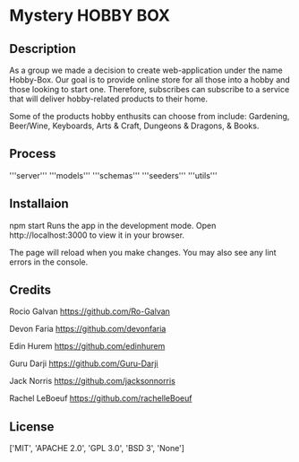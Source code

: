 # Mystery HOBBY BOX 
## Description 

As a group we made a decision to create web-application under the name Hobby-Box. Our goal is to provide online store for all those into a hobby and those looking to start one. Therefore, subscribes can subscribe to a service that will deliver hobby-related products to their home. 

Some of the products hobby enthusits can choose from include: Gardening, Beer/Wine, Keyboards, Arts & Craft, Dungeons & Dragons, & Books. 
## Process 

'''server'''
'''models'''
'''schemas'''
'''seeders'''
'''utils'''
## Installaion

npm start
Runs the app in the development mode.
Open http://localhost:3000 to view it in your browser.

The page will reload when you make changes.
You may also see any lint errors in the console.

## Credits

Rocio Galvan
https://github.com/Ro-Galvan

Devon Faria
https://github.com/devonfaria

Edin Hurem
https://github.com/edinhurem

Guru Darji
https://github.com/Guru-Darji

Jack Norris
https://github.com/jacksonnorris

Rachel LeBoeuf
https://github.com/rachelleBoeuf

## License 

['MIT', 'APACHE 2.0', 'GPL 3.0', 'BSD 3', 'None']

